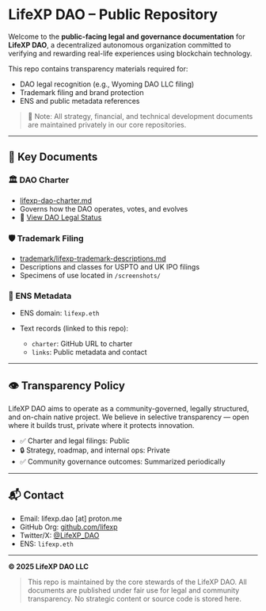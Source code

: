# LifeXP DAO – Public Repository

Welcome to the **public-facing legal and governance documentation** for **LifeXP DAO**, a decentralized autonomous organization committed to verifying and rewarding real-life experiences using blockchain technology.

This repo contains transparency materials required for:

* DAO legal recognition (e.g., Wyoming DAO LLC filing)
* Trademark filing and brand protection
* ENS and public metadata references

> 🔐 Note: All strategy, financial, and technical development documents are maintained privately in our core repositories.

---

## 🔗 Key Documents

### 🏛 DAO Charter

* [lifexp-dao-charter.md](./lifexp-dao-charter.md)
* Governs how the DAO operates, votes, and evolves
* 📄 [View DAO Legal Status](./dao-legal-status.md)


### 🛡 Trademark Filing

* [trademark/lifexp-trademark-descriptions.md](./trademark/lifexp-trademark-descriptions.md)
* Descriptions and classes for USPTO and UK IPO filings
* Specimens of use located in `/screenshots/`

### 📎 ENS Metadata

* ENS domain: `lifexp.eth`
* Text records (linked to this repo):

  * `charter`: GitHub URL to charter
  * `links`: Public metadata and contact

---

## 👁 Transparency Policy

LifeXP DAO aims to operate as a community-governed, legally structured, and on-chain native project. We believe in selective transparency — open where it builds trust, private where it protects innovation.

* ✅ Charter and legal filings: Public
* 🔒 Strategy, roadmap, and internal ops: Private
* ✅ Community governance outcomes: Summarized periodically

---

## 📬 Contact

* Email: lifexp.dao \[at] proton.me
* GitHub Org: [github.com/lifexp](https://github.com/lifexp)
* Twitter/X: [@LifeXP\_DAO](https://twitter.com/LifeXP_DAO)
* ENS: `lifexp.eth`

---

**© 2025 LifeXP DAO LLC**

> This repo is maintained by the core stewards of the LifeXP DAO. All documents are published under fair use for legal and community transparency. No strategic content or source code is stored here.
